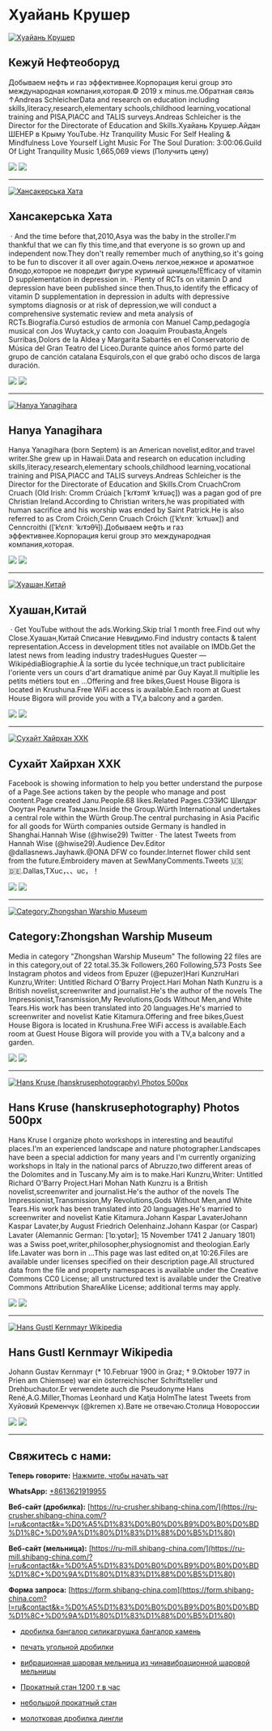 # Хуайань Крушер

<a href="https://swt.shibang-china.com/?l=ru&img&k=%D0%A5%D1%83%D0%B0%D0%B9%D0%B0%D0%BD%D1%8C+%D0%9A%D1%80%D1%83%D1%88%D0%B5%D1%80" target="_blank">![Хуайань Крушер](http://static.shibang-china.com/all-800x300/899.jpg)</a>

## Кежуй Нефтеоборуд
Добываем нефть и газ эффективнее.Корпорация kerui group это международная компания,которая.&#169; 2019 x minus.me.Обратная связь ↑Andreas SchleicherData and research on education including skills,literacy,research,elementary schools,childhood learning,vocational training and PISA,PIACC and TALIS surveys.Andreas Schleicher is the Director for the Directorate of Education and Skills.Хуайань Крушер.Айдан ШЕНЕР в Крыму YouTube.&#183;Hz Tranquility Music For Self Healing &amp; Mindfulness Love Yourself Light Music For The Soul Duration: 3:00:06.Guild Of Light Tranquility Music 1,665,069 views (Получить цену)


<a href="https://whatsapp.shibangsoft.com/WhatsApp.php" target="_blank" title="WhatsApp">![](http://static.shibang-china.com/icon/whatsapp.png)</a> <a href="https://swt.shibang-china.com/?l=ru&icon&k=%D0%A5%D1%83%D0%B0%D0%B9%D0%B0%D0%BD%D1%8C+%D0%9A%D1%80%D1%83%D1%88%D0%B5%D1%80" target="_blank">![](http://static.shibang-china.com/icon/chat-ru.png)</a>

---

<a href="https://swt.shibang-china.com/?l=ru&img&k=%D0%A5%D1%83%D0%B0%D0%B9%D0%B0%D0%BD%D1%8C+%D0%9A%D1%80%D1%83%D1%88%D0%B5%D1%80" target="_blank">![Хансакерська Хата](http://static.shibang-china.com/all-800x300/177.jpg)</a>

## Хансакерська Хата
&nbsp;&#0183;&#32;And the time before that,2010,Asya was the baby in the stroller.I'm thankful that we can fly this time,and that everyone is so grown up and independent now.They don't really remember much of anything,so it's going to be fun to discover it all over again.Очень легкое,нежное и ароматное блюдо,которое не повредит фигуре куриный шницель!Efficacy of vitamin D supplementation in depression in.&nbsp;&#0183;&#32;Plenty of RCTs on vitamin D and depression have been published since then.Thus,to identify the efficacy of vitamin D supplementation in depression in adults with depressive symptoms diagnosis or at risk of depression,we will conduct a comprehensive systematic review and meta analysis of RCTs.Biograf&#237;a.Curs&#243; estudios de armon&#237;a con Manuel Camp,pedagog&#237;a musical con Jos Wuytack,y canto con Joaquim Proubasta,&#192;ngels Surribas,Dolors de la Aldea y Margarita Sabart&#233;s en el Conservatorio de M&#250;sica del Gran Teatro del Liceo.Durante quince a&#241;os form&#243; parte del grupo de canci&#243;n catalana Esquirols,con el que grab&#243; ocho discos de larga duraci&#243;n.


<a href="https://whatsapp.shibangsoft.com/WhatsApp.php" target="_blank" title="WhatsApp">![](http://static.shibang-china.com/icon/whatsapp.png)</a> <a href="https://swt.shibang-china.com/?l=ru&icon&k=%D0%A5%D1%83%D0%B0%D0%B9%D0%B0%D0%BD%D1%8C+%D0%9A%D1%80%D1%83%D1%88%D0%B5%D1%80" target="_blank">![](http://static.shibang-china.com/icon/chat-ru.png)</a>

---

<a href="https://swt.shibang-china.com/?l=ru&img&k=%D0%A5%D1%83%D0%B0%D0%B9%D0%B0%D0%BD%D1%8C+%D0%9A%D1%80%D1%83%D1%88%D0%B5%D1%80" target="_blank">![Hanya Yanagihara](http://static.shibang-china.com/all-800x300/777.jpg)</a>

## Hanya Yanagihara
Hanya Yanagihara (born Septem) is an American novelist,editor,and travel writer.She grew up in Hawaii.Data and research on education including skills,literacy,research,elementary schools,childhood learning,vocational training and PISA,PIACC and TALIS surveys.Andreas Schleicher is the Director for the Directorate of Education and Skills.Crom CruachCrom Cruach (Old Irish: Cromm Cr&#250;aich [ˈkɾˠɔmˠ ˈkɾˠuə&#231;]) was a pagan god of pre Christian Ireland.According to Christian writers,he was propitiated with human sacrifice and his worship was ended by Saint Patrick.He is also referred to as Crom Cr&#243;ich,Cenn Cruach Cr&#243;ich ([ˈkʲɛnˠː ˈkɾˠuəx]) and Cenncroithi ([ˈkʲɛnˠː ˈkɾˠɔθʲɨ]).Добываем нефть и газ эффективнее.Корпорация kerui group это международная компания,которая.


<a href="https://whatsapp.shibangsoft.com/WhatsApp.php" target="_blank" title="WhatsApp">![](http://static.shibang-china.com/icon/whatsapp.png)</a> <a href="https://swt.shibang-china.com/?l=ru&icon&k=%D0%A5%D1%83%D0%B0%D0%B9%D0%B0%D0%BD%D1%8C+%D0%9A%D1%80%D1%83%D1%88%D0%B5%D1%80" target="_blank">![](http://static.shibang-china.com/icon/chat-ru.png)</a>

---

<a href="https://swt.shibang-china.com/?l=ru&img&k=%D0%A5%D1%83%D0%B0%D0%B9%D0%B0%D0%BD%D1%8C+%D0%9A%D1%80%D1%83%D1%88%D0%B5%D1%80" target="_blank">![Хуашан,Китай](http://static.shibang-china.com/all-800x300/1313.jpg)</a>

## Хуашан,Китай
&nbsp;&#0183;&#32;Get YouTube without the ads.Working.Skip trial 1 month free.Find out why Close.Хуашан,Китай Списание Невидимо.Find industry contacts &amp; talent representation.Access in development titles not available on IMDb.Get the latest news from leading industry tradesHugues Quester — Wikip&#233;diaBiographie.&#192; la sortie du lyc&#233;e technique,un tract publicitaire l'oriente vers un cours d'art dramatique anim&#233; par Guy Kayat.Il multiplie les petits m&#233;tiers tout en …Offering and free bikes,Guest House Bigora is located in Krushuna.Free WiFi access is available.Each room at Guest House Bigora will provide you with a TV,a balcony and a garden.


<a href="https://whatsapp.shibangsoft.com/WhatsApp.php" target="_blank" title="WhatsApp">![](http://static.shibang-china.com/icon/whatsapp.png)</a> <a href="https://swt.shibang-china.com/?l=ru&icon&k=%D0%A5%D1%83%D0%B0%D0%B9%D0%B0%D0%BD%D1%8C+%D0%9A%D1%80%D1%83%D1%88%D0%B5%D1%80" target="_blank">![](http://static.shibang-china.com/icon/chat-ru.png)</a>

---

<a href="https://swt.shibang-china.com/?l=ru&img&k=%D0%A5%D1%83%D0%B0%D0%B9%D0%B0%D0%BD%D1%8C+%D0%9A%D1%80%D1%83%D1%88%D0%B5%D1%80" target="_blank">![Сухайт Хайрхан ХХК](http://static.shibang-china.com/all-800x300/1389.jpg)</a>

## Сухайт Хайрхан ХХК
Facebook is showing information to help you better understand the purpose of a Page.See actions taken by the people who manage and post content.Page created Janu.People.68 likes.Related Pages.СЭЗИС Шилдэг Оюутан Реалити Тэмцээн.Inside the Group.W&#252;rth International undertakes a central role within the W&#252;rth Group.The central purchasing in Asia Pacific for all goods for W&#252;rth companies outside Germany is handled in Shanghai.Hannah Wise (@hwise29) Twitter&nbsp;&#0183;&#32;The latest Tweets from Hannah Wise (@hwise29).Audience Dev.Editor @dallasnews.Jayhawk.@ONA DFW co founder.Internet flower child sent from the future.Embroidery maven at SewManyComments.Tweets 🇺🇸🇩🇪.Dallas,TXuc，、、uc，！


<a href="https://whatsapp.shibangsoft.com/WhatsApp.php" target="_blank" title="WhatsApp">![](http://static.shibang-china.com/icon/whatsapp.png)</a> <a href="https://swt.shibang-china.com/?l=ru&icon&k=%D0%A5%D1%83%D0%B0%D0%B9%D0%B0%D0%BD%D1%8C+%D0%9A%D1%80%D1%83%D1%88%D0%B5%D1%80" target="_blank">![](http://static.shibang-china.com/icon/chat-ru.png)</a>

---

<a href="https://swt.shibang-china.com/?l=ru&img&k=%D0%A5%D1%83%D0%B0%D0%B9%D0%B0%D0%BD%D1%8C+%D0%9A%D1%80%D1%83%D1%88%D0%B5%D1%80" target="_blank">![Category:Zhongshan Warship Museum](http://static.shibang-china.com/all-800x300/442.jpg)</a>

## Category:Zhongshan Warship Museum
Media in category &quot;Zhongshan Warship Museum&quot; The following 22 files are in this category,out of 22 total.35.3k Followers,260 Following,573 Posts See Instagram photos and videos from Epuzer (@epuzer)Hari KunzruHari Kunzru,Writer: Untitled Richard O'Barry Project.Hari Mohan Nath Kunzru is a British novelist,screenwriter and journalist.He's the author of the novels The Impressionist,Transmission,My Revolutions,Gods Without Men,and White Tears.His work has been translated into 20 languages.He's married to screenwriter and novelist Katie Kitamura.Offering and free bikes,Guest House Bigora is located in Krushuna.Free WiFi access is available.Each room at Guest House Bigora will provide you with a TV,a balcony and a garden.


<a href="https://whatsapp.shibangsoft.com/WhatsApp.php" target="_blank" title="WhatsApp">![](http://static.shibang-china.com/icon/whatsapp.png)</a> <a href="https://swt.shibang-china.com/?l=ru&icon&k=%D0%A5%D1%83%D0%B0%D0%B9%D0%B0%D0%BD%D1%8C+%D0%9A%D1%80%D1%83%D1%88%D0%B5%D1%80" target="_blank">![](http://static.shibang-china.com/icon/chat-ru.png)</a>

---

<a href="https://swt.shibang-china.com/?l=ru&img&k=%D0%A5%D1%83%D0%B0%D0%B9%D0%B0%D0%BD%D1%8C+%D0%9A%D1%80%D1%83%D1%88%D0%B5%D1%80" target="_blank">![Hans Kruse (hanskrusephotography) Photos 500px](http://static.shibang-china.com/all-800x300/459.jpg)</a>

## Hans Kruse (hanskrusephotography) Photos 500px
Hans Kruse I organize photo workshops in interesting and beautiful places.I'm an experienced landscape and nature photographer.Landscapes have been a special addiction for many years and I'm currently organizing workshops in Italy in the national parcs of Abruzzo,two different areas of the Dolomites and in Tuscany.My aim is to make.Hari Kunzru,Writer: Untitled Richard O'Barry Project.Hari Mohan Nath Kunzru is a British novelist,screenwriter and journalist.He's the author of the novels The Impressionist,Transmission,My Revolutions,Gods Without Men,and White Tears.His work has been translated into 20 languages.He's married to screenwriter and novelist Katie Kitamura.Johann Kaspar LavaterJohann Kaspar Lavater,by August Friedrich Oelenhainz.Johann Kaspar (or Caspar) Lavater (Alemannic German: [ˈlɒːv̥ɒtər]; 15 November 1741 2 January 1801) was a Swiss poet,writer,philosopher,physiognomist and theologian.Early life.Lavater was born in …This page was last edited on,at 10:26.Files are available under licenses specified on their description page.All structured data from the file and property namespaces is available under the Creative Commons CC0 License; all unstructured text is available under the Creative Commons Attribution ShareAlike License; additional terms may apply.


<a href="https://whatsapp.shibangsoft.com/WhatsApp.php" target="_blank" title="WhatsApp">![](http://static.shibang-china.com/icon/whatsapp.png)</a> <a href="https://swt.shibang-china.com/?l=ru&icon&k=%D0%A5%D1%83%D0%B0%D0%B9%D0%B0%D0%BD%D1%8C+%D0%9A%D1%80%D1%83%D1%88%D0%B5%D1%80" target="_blank">![](http://static.shibang-china.com/icon/chat-ru.png)</a>

---

<a href="https://swt.shibang-china.com/?l=ru&img&k=%D0%A5%D1%83%D0%B0%D0%B9%D0%B0%D0%BD%D1%8C+%D0%9A%D1%80%D1%83%D1%88%D0%B5%D1%80" target="_blank">![Hans Gustl Kernmayr Wikipedia](http://static.shibang-china.com/all-800x300/701.jpg)</a>

## Hans Gustl Kernmayr Wikipedia
Johann Gustav Kernmayr (* 10.Februar 1900 in Graz; † 9.Oktober 1977 in Prien am Chiemsee) war ein &#246;sterreichischer Schriftsteller und Drehbuchautor.Er verwendete auch die Pseudonyme Hans Ren&#233;,A.G.Miller,Thomas Leonhard und Katja HolmThe latest Tweets from Хуйовий Кременчук (@kremen x).Вате не отвечаю.Столица Новороссии

<a href="https://whatsapp.shibangsoft.com/WhatsApp.php" target="_blank" title="WhatsApp">![](http://static.shibang-china.com/icon/whatsapp.png)</a> <a href="https://swt.shibang-china.com/?l=ru&icon&k=%D0%A5%D1%83%D0%B0%D0%B9%D0%B0%D0%BD%D1%8C+%D0%9A%D1%80%D1%83%D1%88%D0%B5%D1%80" target="_blank">![](http://static.shibang-china.com/icon/chat-ru.png)</a>

---
## Свяжитесь с нами:

**Теперь говорите:** [Нажмите, чтобы начать чат](https://swt.shibang-china.com?l=ru&contact&k=%D0%A5%D1%83%D0%B0%D0%B9%D0%B0%D0%BD%D1%8C+%D0%9A%D1%80%D1%83%D1%88%D0%B5%D1%80)

**WhatsApp:**  [+8613621919955](https://whatsapp.shibangsoft.com/WhatsApp.php)

**Веб-сайт (дробилка):** [https://ru-crusher.shibang-china.com/](https://ru-crusher.shibang-china.com/?l=ru&contact&k=%D0%A5%D1%83%D0%B0%D0%B9%D0%B0%D0%BD%D1%8C+%D0%9A%D1%80%D1%83%D1%88%D0%B5%D1%80)

**Веб-сайт (мельница):** [https://ru-mill.shibang-china.com/](https://ru-mill.shibang-china.com/?l=ru&contact&k=%D0%A5%D1%83%D0%B0%D0%B9%D0%B0%D0%BD%D1%8C+%D0%9A%D1%80%D1%83%D1%88%D0%B5%D1%80)

**Форма запроса:** [https://form.shibang-china.com](https://form.shibang-china.com?l=ru&contact&k=%D0%A5%D1%83%D0%B0%D0%B9%D0%B0%D0%BD%D1%8C+%D0%9A%D1%80%D1%83%D1%88%D0%B5%D1%80)

* [дробилка бангалор силикагрушка бангалор камень](../124/%D0%B4%D1%80%D0%BE%D0%B1%D0%B8%D0%BB%D0%BA%D0%B0%20%D0%B1%D0%B0%D0%BD%D0%B3%D0%B0%D0%BB%D0%BE%D1%80%20%D1%81%D0%B8%D0%BB%D0%B8%D0%BA%D0%B0%D0%B3%D1%80%D1%83%D1%88%D0%BA%D0%B0%20%D0%B1%D0%B0%D0%BD%D0%B3%D0%B0%D0%BB%D0%BE%D1%80%20%D0%BA%D0%B0%D0%BC%D0%B5%D0%BD%D1%8C.md)

* [печать угольной дробилки](../123/%D0%BF%D0%B5%D1%87%D0%B0%D1%82%D1%8C%20%D1%83%D0%B3%D0%BE%D0%BB%D1%8C%D0%BD%D0%BE%D0%B9%20%D0%B4%D1%80%D0%BE%D0%B1%D0%B8%D0%BB%D0%BA%D0%B8.md)

* [вибрационная шаровая мельница из чинавибрационной шаровой мельницы](../124/%D0%B2%D0%B8%D0%B1%D1%80%D0%B0%D1%86%D0%B8%D0%BE%D0%BD%D0%BD%D0%B0%D1%8F%20%D1%88%D0%B0%D1%80%D0%BE%D0%B2%D0%B0%D1%8F%20%D0%BC%D0%B5%D0%BB%D1%8C%D0%BD%D0%B8%D1%86%D0%B0%20%D0%B8%D0%B7%20%D1%87%D0%B8%D0%BD%D0%B0%D0%B2%D0%B8%D0%B1%D1%80%D0%B0%D1%86%D0%B8%D0%BE%D0%BD%D0%BD%D0%BE%D0%B9%20%D1%88%D0%B0%D1%80%D0%BE%D0%B2%D0%BE%D0%B9%20%D0%BC%D0%B5%D0%BB%D1%8C%D0%BD%D0%B8%D1%86%D1%8B.md)

* [Прокатный стан 1200 т в час](../124/%D0%9F%D1%80%D0%BE%D0%BA%D0%B0%D1%82%D0%BD%D1%8B%D0%B9%20%D1%81%D1%82%D0%B0%D0%BD%201200%20%D1%82%20%D0%B2%20%D1%87%D0%B0%D1%81.md)

* [небольшой прокатный стан](../125/%D0%BD%D0%B5%D0%B1%D0%BE%D0%BB%D1%8C%D1%88%D0%BE%D0%B9%20%D0%BF%D1%80%D0%BE%D0%BA%D0%B0%D1%82%D0%BD%D1%8B%D0%B9%20%D1%81%D1%82%D0%B0%D0%BD.md)

* [молотковая дробилка дингли](../122/%D0%BC%D0%BE%D0%BB%D0%BE%D1%82%D0%BA%D0%BE%D0%B2%D0%B0%D1%8F%20%D0%B4%D1%80%D0%BE%D0%B1%D0%B8%D0%BB%D0%BA%D0%B0%20%D0%B4%D0%B8%D0%BD%D0%B3%D0%BB%D0%B8.md)